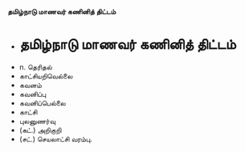 **தமிழ்நாடு மாணவர் கணினித் திட்டம்**
- # தமிழ்நாடு மாணவர் கணினித் திட்டம்
- n. தெரிதல்
- காட்சியறிவெல்லை
- கவனம்
- கவனிப்பு
- கவனிப்பெல்லை
- காட்சி
- புலனுணர்வு
- (கட்.) அறிகுறி
- (சட்.) செயலாட்சி வரம்பு.


